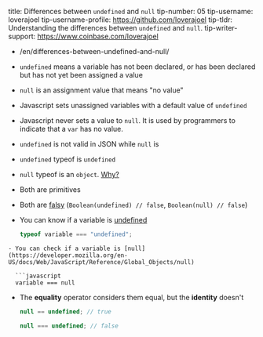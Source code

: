 title: Differences between `undefined` and `null`
tip-number: 05
tip-username: loverajoel
tip-username-profile: https://github.com/loverajoel
tip-tldr: Understanding the differences between `undefined` and `null`.
tip-writer-support: https://www.coinbase.com/loverajoel

- /en/differences-between-undefined-and-null/

- `undefined` means a variable has not been declared, or has been declared but has not yet been assigned a value
- `null` is an assignment value that means "no value"
- Javascript sets unassigned variables with a default value of `undefined`
- Javascript never sets a value to `null`. It is used by programmers to indicate that a `var` has no value.
- `undefined` is not valid in JSON while `null` is
- `undefined` typeof is `undefined`
- `null` typeof is an `object`. [Why?](http://www.2ality.com/2013/10/typeof-null.html)
- Both are primitives
- Both are [falsy](https://developer.mozilla.org/en-US/docs/Glossary/Falsy)
  (`Boolean(undefined) // false`, `Boolean(null) // false`)
- You can know if a variable is [undefined](https://developer.mozilla.org/en-US/docs/Web/JavaScript/Reference/Global_Objects/undefined)

  ```javascript
  typeof variable === "undefined";
  ```

````
- You can check if a variable is [null](https://developer.mozilla.org/en-US/docs/Web/JavaScript/Reference/Global_Objects/null)

  ```javascript
  variable === null
````

- The **equality** operator considers them equal, but the **identity** doesn't

  ```javascript
  null == undefined; // true

  null === undefined; // false
  ```

```

```
